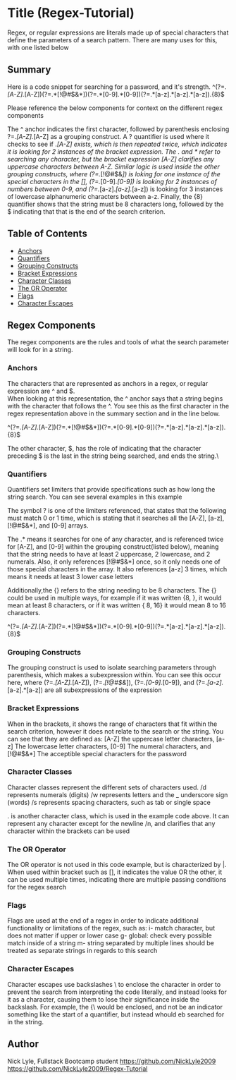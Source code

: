 # Title (Regex-Tutorial)

Regex, or regular expressions are literals made up of special characters that define the parameters of a search pattern.  There are many uses for this, with one listed below

## Summary
Here is a code snippet for searching for a password, and it's strength.
^(?=.*[A-Z].*[A-Z])(?=.*[!@#$&*])(?=.*[0-9].*[0-9])(?=.*[a-z].*[a-z].*[a-z]).{8}$

Please reference the below components for context on the different regex components

The ^ anchor indicates the first character, followed by parenthesis enclosing ?=.*[A-Z].*[A-Z] as a grouping construct.  A ? quantifier is used where it checks to see if .*[A-Z] exists, which is then repeated twice, which indicates it is looking for 2 instances of the bracket expression.  The . and * refer to searching any character, but the bracket expression [A-Z] clarifies any uppercase characters between A-Z.  Similar logic is used inside the other grouping constructs, where (?=.*[!@#$&*]) is loking for one instance of the special characters in the [], (?=.*[0-9].*[0-9]) is looking for 2 instances of numbers between 0-9, and (?=.*[a-z].*[a-z].*[a-z]) is looking for 3 instances of lowercase alphanumeric characters between a-z.  Finally, the {8} quantifier shows that the string must be 8 characters long, followed by the $ indicating that that is the end of the search criterion.


## Table of Contents

- [Anchors](#anchors)
- [Quantifiers](#quantifiers)
- [Grouping Constructs](#grouping-constructs)
- [Bracket Expressions](#bracket-expressions)
- [Character Classes](#character-classes)
- [The OR Operator](#the-or-operator)
- [Flags](#flags)
- [Character Escapes](#character-escapes)

## Regex Components
The regex components are the rules and tools of what the search parameter will look for in a string.

### Anchors
The characters that are represented as anchors in a regex, or regular expression are ^ and $.  
When looking at this representation, the ^ anchor says that a string begins with the character that follows the ^. You see this as the first character in the regex representation above in the summary section and in the line below.

^(?=.*[A-Z].*[A-Z])(?=.*[!@#$&*])(?=.*[0-9].*[0-9])(?=.*[a-z].*[a-z].*[a-z]).{8}$


  The other character, $, has the role of indicating that the character preceding $ is the last in the string being searched, and ends the string.\

### Quantifiers
Quantifiers set limiters that provide specifications such as how long the string search.  You can see several examples in this example

The symbol ? is one of the limiters referenced, that states that the following must match 0 or 1 time, which is stating that it searches all the [A-Z], [a-z], [!@#$&*], and [0-9] arrays.

The .* means it searches for one of any character, and is referenced twice for [A-Z], and [0-9] within the grouping construct(listed below), meaning that the string needs to have at least 2 uppercase, 2 lowercase, and 2 numerals.  Also, it only references [!@#$&*] once, so it only needs one of those special characters in the array.  It also references [a-z] 3 times, which means it needs at least 3 lower case letters

Additionally,the {} refers to the string needing to be 8 characters. The {} could be used in multiple ways, for example if it was written {8, }, it would mean at least 8 characters, or if it was written { 8, 16} it would mean 8 to 16 characters.

^(?=.*[A-Z].*[A-Z])(?=.*[!@#$&*])(?=.*[0-9].*[0-9])(?=.*[a-z].*[a-z].*[a-z]).{8}$

### Grouping Constructs
The grouping construct is used to isolate searching parameters through parenthesis, which makes a subexpression within.  You can see this occur here, where
(?=.*[A-Z].*[A-Z]),  (?=.*[!@#$&*]), (?=.*[0-9].*[0-9]), and (?=.*[a-z].*[a-z].*[a-z]) are all subexpressions of the expression

### Bracket Expressions
When in the brackets, it shows the range of characters that fit within the search criterion, however it does not relate to the search or the string.  You can see that they are defined as:
 [A-Z] the uppercase letter characters,
 [a-z] The lowercase letter characters,
 [0-9] The numeral characters, and
 [!@#$&*] The acceptible special characters for the password
### Character Classes

Character classes represent the different sets of characters used. 
/d represents numerals (digits)
/w represents letters and the _ underscore sign (words)
/s represents spacing characters, such as tab or single space

. is another character class, which is used in the example code above.  It can represent any character except for the newline /n, and clarifies that any character within the brackets can be used


### The OR Operator

The OR operator is not used in this code example, but is characterized by |.  When used within bracket such as [], it indicates the value OR the other, it can be used multiple times, indicating there are multiple passing conditions for the regex search

### Flags

Flags are used at the end of a regex in order to indicate additional functionality or limitations of the regex, such as:
i- match character, but does not matter if upper or lower case
g- global: check every possible match inside of a string
m- string separated by multiple lines should be treated as separate strings in regards to this search

### Character Escapes

Character escapes use backslashes \  to enclose the character in order to prevent the search from interpreting the code literally, and instead looks for it as a character, causing them to lose their significance inside the backslash.
For example, the \{\ would be enclosed, and not be an indicator something like the start of a quantifier, but instead whould eb searched for in the string.

## Author

Nick Lyle, Fullstack Bootcamp student
https://github.com/NickLyle2009
https://github.com/NickLyle2009/Regex-Tutorial